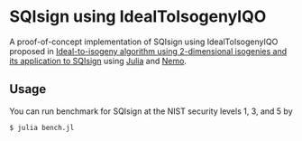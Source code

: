 # SQIsign using IdealToIsogenyIQO

A proof-of-concept implementation of
SQIsign using IdealToIsogenyIQO
proposed in [Ideal-to-isogeny algorithm using 2-dimensional isogenies and its application to SQIsign](https://eprint.iacr.org/2024/778)
using [Julia](https://julialang.org)
and [Nemo](https://www.nemocas.org).

## Usage

You can run benchmark for SQIsign at the NIST security levels 1, 3, and 5 by
```
$ julia bench.jl
```

